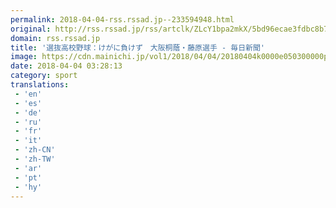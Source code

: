 ```yaml
---
permalink: 2018-04-04-rss.rssad.jp--233594948.html
original: http://rss.rssad.jp/rss/artclk/ZLcY1bpa2mkX/5bd96ecae3fdbc8b7ebe6f9bd7bf4c99?ul=YiNyWSiW398p5sHLaegpolFUw6QA9e1O55JrZ6_mqkkCRzz6vfKuscb5H5wG9_DLQtD.qqvZtNFIOFNVrw0.th5EhcevYjqDoe6A1ihuNzVKf8J76
domain: rss.rssad.jp
title: '選抜高校野球：けがに負けず　大阪桐蔭・藤原選手 - 毎日新聞'
image: https://cdn.mainichi.jp/vol1/2018/04/04/20180404k0000e050300000p/9.jpg?1
date: 2018-04-04 03:28:13
category: sport
translations: 
 - 'en'
 - 'es'
 - 'de'
 - 'ru'
 - 'fr'
 - 'it'
 - 'zh-CN'
 - 'zh-TW'
 - 'ar'
 - 'pt'
 - 'hy'
---
```



